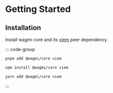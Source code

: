 # Getting Started

## Installation

Install wagmi core and its [viem](https://viem.sh) peer dependency.

::: code-group
```sh [pnpm]
pnpm add @wagmi/core viem
```

```sh [npm]
npm install @wagmi/core viem
```

```sh [yarn]
yarn add @wagmi/core viem
```
:::